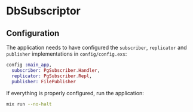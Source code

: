 # DbSubscriptor

## Configuration
The application needs to have configured the `subscriber`, `replicator` and `publisher` implementations in `config/config.exs`:
```elixir
config :main_app,
  subscriber: PgSubscriber.Handler,
  replicator: PgSubscriber.Repl,
  publisher: FilePublisher
```

If everything is properly configured, run the application:
```bash
mix run --no-halt
```
